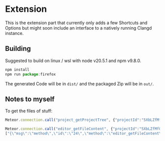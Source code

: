 # Extension

This is the extension part that currently only adds a few Shortcuts and Options but might soon include an interface to a natively running Clangd instance.

## Building
Suggested to build on linux / wsl with node v20.5.1 and npm v9.8.0.
```js
npm install
npm run package:firefox
```

The generated Code will be in `dist/` and the packaged Zip will be in `out/`.

## Notes to myself
To get the files of stuff:
```js
Meteor.connection.call("project_getProjectTree", {"projectId":"5XbLZfMfGPDNfeqLR","diffTree":false,"role":"student"}, console.log)

Meteor.connection.call("editor_getFileContent", {"projectId":"5XbLZfMfGPDNfeqLR","fileKey":"vwsZ7xhopFjRy8zJM", console.log)
["{\"msg\":\"method\",\"id\":\"24\",\"method\":\"editor_getFileContent\",\"params\":[{\"projectId\":\"Pbji3v8s8djkMmmvr\",\"fileKey\":\"vwsZ7xhopFjRy8zJM\",\"end\":131072}]}"]
```

